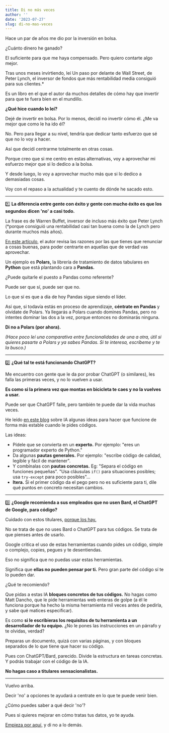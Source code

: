 ```yaml
---
title: Di no más veces
author: ''
date: '2023-07-27'
slug: di-no-mas-veces
---
```



Hace un par de años me dio por la inversión en bolsa.

¿Cuánto dinero he ganado?

El suficiente para que me haya compensado. Pero quiero contarte algo mejor.

Tras unos meses invirtiendo, leí Un paso por delante de Wall Street, de Peter Lynch, el inversor de fondos que más rentabilidad media consiguió para sus clientes.*

Es un libro en el que el autor da muchos detalles de cómo hay que invertir para que te fuera bien en el mundillo.

**¿Qué hice cuando lo leí?**

Dejé de invertir en bolsa. Por lo menos, decidí no invertir cómo él.
¿Me va mejor que como le ha ido él?

No. Pero para llegar a su nivel, tendría que dedicar tanto esfuerzo que sé que no lo voy a hacer.

Así que decidí centrarme totalmente en otras cosas.

Porque creo que si me centro en estas alternativas, voy a aprovechar mi esfuerzo mejor que si lo dedico a la bolsa.

Y desde luego, lo voy a aprovechar mucho más que si lo dedico a demasiadas cosas.

Voy con el repaso a la actualidad y te cuento de dónde he sacado esto.

***

1️⃣ **La diferencia entre gente con éxito y gente con mucho éxito es que los segundos dicen 'no' a casi todo.**

La frase es de Warren Buffet, inversor de incluso más éxito que Peter Lynch (*porque consiguió una rentabilidad casi tan buena como la de Lynch pero durante muchos más años).

[En este artículo,](https://chrisblattman.com/blog/2014/07/10/just-say/) el autor revisa las razones por las que tienes que renunciar a cosas buenas, para poder centrarte en aquellas que de verdad vas aprovechar.

Un ejemplo es **Polars,** la librería de tratamiento de datos tabulares en **Python** que está plantando cara a **Pandas.**

¿Puede quitarle el puesto a Pandas como referente?

Puede ser que sí, puede ser que no.

Lo que sí es que a día de hoy Pandas sigue siendo el líder.

Así que, si todavía estás en proceso de aprendizaje, **céntrate en Pandas** y olvídate de Polars. Ya llegarás a Polars cuando domines Pandas, pero no intentes dominar las dos a la vez, porque entonces no dominarás ninguna.

**Di no a Polars (por ahora).**

_(Hace poco leí una comparativa entre funcionalidades de una a otra, útil si quieres pasarte a Polars y ya sabes Pandas. Si te interesa, escríbeme y te la busco.)_

***

2️⃣ **¿Qué tal te está funcionando ChatGPT?**

Me encuentro con gente que le da por probar ChatGPT (o similares), les falla las primeras veces, y no lo vuelven a usar.

**Es como si la primera vez que montas en bicicleta te caes y no la vuelves a usar.**

Puede ser que ChatGPT falle, pero también te puede dar la vida muchas veces.

He leído [en este blog](https://sourcery.ai/blog/chatgpt-maintainable-code/) sobre IA algunas ideas para hacer que funcione de forma más estable cuando le pides códigos.

Las ideas:

- Pídele que se convierta en un **experto.** Por ejemplo: "eres un programador experto de Python."
- Da algunas **pautas generales.** Por ejemplo: "escribe código de calidad, legible y fácil de mantener".
- Y combínalas con **pautas concretas.** Eg: "Separa el código en funciones pequeñas". "Usa cláusulas `if()` para situaciones posibles; usa `try-except` para poco posibles"...
- **Itera.** Si el primer código da el pego pero no es suficiente para ti, dile qué puntos en concreto necesitan cambios.


***


3️⃣ **¿Google recomienda a sus empleados que no usen Bard, el ChatGPT de Google, para código?**

Cuidado con estos titulares, [porque los hay.](https://www.theregister.com/2023/06/19/even_google_warns_its_own/)

No se trata de que no uses Bard o ChatGPT para tus códigos. Se trata de que pienses antes de usarlo.

Google critica el uso de estas herramientas cuando pides un código, simple o complejo, copies, pegues y te desentiendas.

Eso no significa que no puedas usar estas herramientas.

Significa que **ellas no pueden pensar por ti.** Pero gran parte del código sí te lo pueden dar.

¿Qué te recomiendo?

Que pidas a estas IA **bloques concretos de tus códigos.** No hagas como Matt Dancho, que le pide herramientas web enteras de golpe (a él le funciona porque ha hecho la misma herramienta mil veces antes de pedirla, y sabe qué matices especificar).

Es como **si le escribieras los requisitos de tu herramienta a un desarrollador de tu equipo.** ¿No le pones las instrucciones en un párrafo y te olvidas, verdad?

Preparas un documento, quizá con varias páginas, y con bloques separados de lo que tiene que hacer su código.

Pues con ChatGPT/Bard, parecido. Divide la estructura en tareas concretas. Y podrás trabajar con el código de la IA.

**No hagas caso a titulares sensacionalistas.**

***

Vuelvo arriba.

Decir 'no' a opciones te ayudará a centrate en lo que te puede venir bien.

¿Cómo puedes saber a qué decir 'no'?

Pues si quieres mejorar en cómo tratas tus datos, yo te ayuda.

[Empieza por aquí,](https://leonardohansa.com/muerde-a-la-serpiente/) y di no a lo demás.


